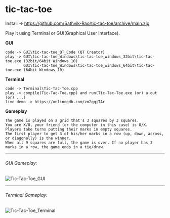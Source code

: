 # tic-tac-toe

Install -> https://github.com/Sathvik-Rao/tic-tac-toe/archive/main.zip

Play it using Terminal or GUI(Graphical User Interface).

**GUI**
```
code -> GUI\tic-tac-toe_QT_Code (QT Creator)
play -> GUI\tic-tac-toe_Windows\tic-tac-toe_windows_32bit\tic-tac-toe.exe (32bit/64bit Windows 10)
        GUI\tic-tac-toe_Windows\tic-tac-toe_windows_64bit\tic-tac-toe.exe (64bit Windows 10)
```

**Terminal**
```
code -> Terminal\Tic-Tac-Toe.cpp
play -> compile(Tic-Tac-Toe.cpp) and run(Tic-Tac-Toe.exe (or) a.out (or) ...)
live demo -> https://onlinegdb.com/zm2qqjTAr
```

**Gameplay**
```
The game is played on a grid that's 3 squares by 3 squares.
You are X/O, your friend (or the computer in this case) is O/X. Players take turns putting their marks in empty squares.
The first player to get 3 of his/her marks in a row (up, down, across, or diagonally) is the winner.
When all 9 squares are full, the game is over. If no player has 3 marks in a row, the game ends in a tie/draw.
```

-------------------------------------------------------------------------------------------------------------------

###### GUI Gameplay:
![Tic-Tac-Toe_GUI](https://user-images.githubusercontent.com/36164509/126868038-4d1ef864-eb34-4268-bd85-fc24d3a0e78c.gif)

-------------------------------------------------------------------------------------------------------------------

###### Terminal Gameplay:
![Tic-Tac-Toe_Terminal](https://user-images.githubusercontent.com/36164509/126868047-bd039c0c-7c09-4ec0-9e63-bfbb154bf852.gif)
